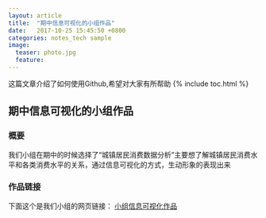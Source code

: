 ```yaml
---
layout: article
title:  "期中信息可视化的小组作品"
date:   2017-10-25 15:45:50 +0800
categories: notes_tech sample
image:
  teaser: photo.jpg
  feature: 
---
```

这篇文章介绍了如何使用Github,希望对大家有所帮助
{% include toc.html %}


## 期中信息可视化的小组作品
### 概要
我们小组在期中的时候选择了“城镇居民消费数据分析”主要想了解城镇居民消费水平和各类消费水平的关系，通过信息可视化的方式，生动形象的表现出来
### 作品链接
下面这个是我们小组的网页链接：
[小组信息可视化作品](https://chenweishan.github.io/sample/term/index.html)
